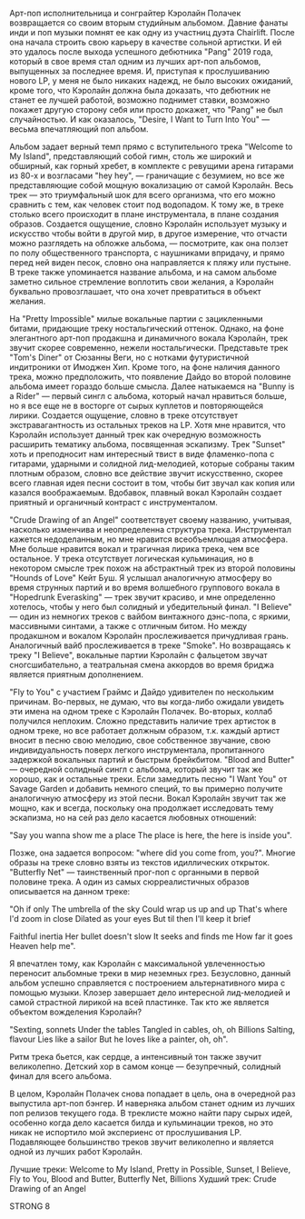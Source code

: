 Арт-поп исполнительница и сонграйтер Кэролайн Полачек возвращается со своим вторым студийным альбомом. Давние фанаты инди и поп музыки помнят ее как одну из участниц дуэта Chairlift. После она начала строить свою карьеру в качестве сольной артистки. И ей это удалось после выхода успешного дебютника "Pang" 2019 года, который в свое время стал одним из лучших арт-поп альбомов, выпущенных за последнее время. И, приступая к прослушиванию нового LP, у меня не было никаких надежд, не было высоких ожиданий, кроме того, что Кэролайн должна была доказать, что дебютник не станет ее лучшей работой, возможно поднимет ставки, возможно покажет другую сторону себя или просто докажет, что "Pang" не был случайностью. И как оказалось, "Desire, I Want to Turn Into You" — весьма впечатляющий поп альбом.

Альбом задает верный темп прямо с вступительного трека "Welcome to My Island", представляющий собой гимн, столь же широкий и обширный, как горный хребет, в комплекте с ревущими арена гитарами из 80-х и возгласами "hey hey", — граничащие с безумием, но все же представляющие собой мощную вокализацию от самой Кэролайн. Весь трек — это триумфальный шок для всего организма, что его можно сравнить с тем, как человек стоит под водопадом. К тому же, в треке столько всего происходит в плане инструментала, в плане создания образов. Создается ощущение, словно Кэролайн использует музыку и искусство чтобы войти в другой мир, в другое измерение, что отчасти можно разглядеть на обложке альбома, — посмотрите, как она ползет по полу общественного транспорта, с наушниками впридачу, и прямо перед ней виден песок, словно она направляется к пляжу или пустыне. В треке также упоминается название альбома, и на самом альбоме заметно сильное стремление воплотить свои желания, а Кэролайн буквально провозглашает, что она хочет превратиться в объект желания.

На "Pretty Impossible" милые вокальные партии с зацикленными битами, придающие треку ностальгический оттенок. Однако, на фоне элегантного арт-поп продакшна и динамичного вокала Кэролайн, трек звучит скорее современно, нежели ностальгически. Представьте трек "Tom's Diner" от Сюзанны Веги, но с нотками футуристичной индитроники от Имоджен Хип. Кроме того, на фоне наличия данного трека, можно предположить, что появление Дайдо во второй половине альбома имеет гораздо больше смысла. Далее натыкаемся на "Bunny is a Rider" — первый сингл с альбома, который начал нравиться больше, но я все еще не в восторге от сырых куплетов и повторяющейся лирики. Создается ощущение, словно в треке отсутствует экстравагантность из остальных треков на LP. Хотя мне нравится, что Кэролайн использует данный трек как очередную возможность расширить тематику альбома, посвященная эскапизму. Трек "Sunset" хоть и преподносит нам интересный твист в виде фламенко-попа с гитарами, ударными и солидной лид-мелодией, которые собраны таким плотным образом, словно все действие звучит искусственно, скорее всего главная идея песни состоит в том, чтобы бит звучал как копия или казался воображаемым. Вдобавок, плавный вокал Кэролайн создает приятный и органичный контраст с инструменталом.

"Crude Drawing of an Angel" соответствует своему названию, учитывая, насколько изменчива и неопределенна структура трека. Инструментал кажется недоделанным, но мне нравится всеобъемлющая атмосфера. Мне больше нравится вокал и трагичная лирика трека, чем все остальное. У трека отсутствует логическая кульминация, но в некотором смысле трек похож на абстрактный трек из второй половины "Hounds of Love" Кейт Буш. Я услышал аналогичную атмосферу во время струнных партий и во время волшебного группового вокала в "Hopedrunk Everasking" — трек звучит красиво, и мне определенно хотелось, чтобы у него был солидный и убедительный финал. "I Believe" — один из немногих треков с вайбом винтажного дэнс-попа, с яркими, массивными синтами, а также с отличным битом. Но между продакшном и вокалом Кэролайн прослеживается причудливая грань. Аналогичный вайб прослеживается в треке "Smoke". Но возвращаясь к треку "I Believe", вокальные партии Кэролайн с фальцетом звучат сногсшибательно, а театральная смена аккордов во время бриджа является приятным дополнением.

"Fly to You" с участием Граймс и Дайдо удивителен по нескольким причинам. Во-первых, не думаю, что вы когда-либо ожидали увидеть эти имена на одном треке с Кэролайн Полачек. Во-вторых, коллаб получился неплохим. Сложно представить наличие трех артисток в одном треке, но все работает должным образом, т.к. каждый артист вносит в песню свою мелодию, свое собственное звучание, свою индивидуальность поверх легкого инструментала, пропитанного задержкой вокальных партий и быстрым брейкбитом. "Blood and Butter" — очередной солидный сингл с альбома, который звучит так же хорошо, как и остальные треки. Если замедлить песню "I Want You" от Savage Garden и добавить немного специй, то вы примерно получите аналогичную атмосферу из этой песни. Вокал Кэролайн звучит так же мощно, как и всегда, поскольку она продолжает исследовать тему эскапизма, но на сей раз дело касается любовных отношений:

"Say you wanna show me a place
The place is here, the here is inside you".

Позже, она задается вопросом: "where did you come from, you?". Многие образы на треке словно взяты из текстов идиллических открыток. "Butterfly Net" — таинственный прог-поп с органными в первой половине трека. А один из самых сюрреалистичных образов описывается на данном треке:

"Oh if only
The umbrella of the sky
Could wrap us up and up
That's where I'd zoom in close
Dilated as your eyes
But til then I'll keep it brief

Faithful inertia
Her bullet doesn't slow
It seeks and finds me
How far it goes
Heaven help me".

Я впечатлен тому, как Кэролайн с максимальной увлеченностью переносит альбомные треки в мир неземных грез. Безусловно, данный альбом успешно справляется с построением альтернативного мира с помощью музыки. Клозер завершает дело интересной лид-мелодией и самой страстной лирикой на всей пластинке. Так кто же является объектом вожделения Кэролайн?

"Sexting, sonnets
Under the tables
Tangled in cables, oh, oh
Billions
Salting, flavour
Lies like a sailor
But he loves like a painter, oh, oh".

Ритм трека бьется, как сердце, а интенсивный тон также звучит великолепно. Детский хор в самом конце — безупречный, солидный финал для всего альбома.

В целом, Кэролайн Полачек снова попадает в цель, она в очередной раз выпустила арт-поп бэнгер. И наверняка альбом станет одним из лучших поп релизов текущего года. В треклисте можно найти пару сырых идей, особенно когда дело касается билда и кульминации треков, но это никак не испортило мой экспериенс от прослушивания LP. Подавляющее большинство треков звучит великолепно и является одной из лучших работ Кэролайн.

Лучшие треки: Welcome to My Island, Pretty in Possible, Sunset,
I Believe, Fly to You, Blood and Butter, Butterfly Net, Billions
Худший трек: Crude Drawing of an Angel

STRONG 8
